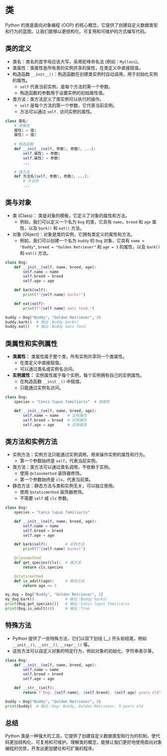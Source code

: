 # 类

Python 的类是面向对象编程 (OOP) 的核心概念，它提供了创建自定义数据类型和行为的蓝图，让我们能够以更结构化、可复用和可维护的方式编写代码。

## 类的定义

- 类名：类名的首字母应该大写，采用驼峰命名法 (例如：`MyClass`)。
- 类属性：类属性是所有类的实例共享的属性，在类定义中直接赋值。
- 构造函数 `__init__()`：构造函数在创建类实例时自动调用，用于初始化实例的属性。
  - `self` 代表当前实例，是每个方法的第一个参数。
  - 构造函数的参数用于设置实例的初始属性值。
- 类方法：类方法定义了类实例可以执行的操作。
  - `self` 是每个方法的第一个参数，它代表当前实例。
  - 方法可以通过 `self.` 访问实例的属性。

```python
class 类名:
    # 类属性
    属性1 = 值1
    属性2 = 值2
    
    # 构造函数
    def __init__(self, 参数1, 参数2, ...):
        self.属性1 = 参数1
        self.属性2 = 参数2
        ...

    # 类方法
    def 方法名(self, 参数1, 参数2, ...):
        # 方法体
        ...
```

## 类与对象

- 类 (Class)： 类是对象的模板，它定义了对象的属性和方法。
  - 例如，我们可以定义一个名为 `Dog` 的类，它具有 `name`，`breed` 和 `age` 属性，以及 `bark()` 和 `eat()` 方法。
- 对象 (Object)：对象是类的实例，它拥有类定义的属性和方法。
  - 例如，我们可以创建一个名为 `buddy` 的 `Dog` 对象，它具有 `name = "Buddy"`, `breed = "Golden Retriever"` 和 `age = 3` 的属性，以及 `bark()` 和 `eat()` 方法。

```python
class Dog:
    def __init__(self, name, breed, age):
        self.name = name
        self.breed = breed
        self.age = age

    def bark(self):
        print(f"{self.name} barks!")

    def eat(self):
        print(f"{self.name} eats food.")

buddy = Dog("Buddy", "Golden Retriever", 3)
buddy.bark()  # 输出：Buddy barks!
buddy.eat()   # 输出：Buddy eats food.
```

## 类属性和实例属性

- **类属性：** 类属性属于整个类，所有实例共享同一个类属性。
  - 在类定义中直接赋值。
  - 可以通过类名或实例名访问。
- **实例属性：** 实例属性属于每个实例，每个实例拥有自己的实例属性。
  - 在构造函数 `__init__()` 中赋值。
  - 只能通过实例名访问。

```python
class Dog:
    species = "Canis lupus familiaris"  # 类属性

    def __init__(self, name, breed, age):
        self.name = name    # 实例属性
        self.breed = breed  # 实例属性
        self.age = age      # 实例属性
```

## 类方法和实例方法

- 实例方法：实例方法只能通过实例调用，用来操作实例的属性和行为。
  - 第一个参数始终是 `self`，代表当前实例。
- 类方法：类方法可以通过类名调用，不依赖于实例。
  - 使用 `@classmethod` 装饰器修饰。
  - 第一个参数始终是 `cls`，代表当前类。
- 静态方法：静态方法与类和实例无关，可以独立使用。
  - 使用 `@staticmethod` 装饰器修饰。
  - 不需要 `self` 或 `cls` 参数。

```python
class Dog:
    species = "Canis lupus familiaris" 

    def __init__(self, name, breed, age):
        self.name = name
        self.breed = breed
        self.age = age

    def bark(self):        # 实例方法
        print(f"{self.name} barks!")

    @classmethod
    def get_species(cls):  # 类方法
        return cls.species

    @staticmethod
    def is_adult(age):     # 静态方法
        return age >= 3

my_dog = Dog("Buddy", "Golden Retriever", 3)
my_dog.bark()              # 输出：Buddy barks!
print(Dog.get_species())   # 输出：Canis lupus familiaris
print(Dog.is_adult(4))     # 输出：True
```

## 特殊方法

- Python 提供了一些特殊方法，它们以双下划线 (__) 开头和结尾，例如 `__init__()`, `__str__()`, `__repr__()` 等。
- 这些方法可以自定义对象的特定行为，例如对象的初始化、字符串表示等。

```python
class Dog:
    def __init__(self, name, breed, age):
        self.name = name
        self.breed = breed
        self.age = age

    def __str__(self):
        return f"Dog: {self.name}, {self.breed}, {self.age} years old"

buddy = Dog("Buddy", "Golden Retriever", 3)
print(buddy)  # 输出：Dog: Buddy, Golden Retriever, 3 years old
```

## 总结

Python 类是一种强大的工具，它提供了创建自定义数据类型和行为的机制，使代码更加结构化、可复用和可维护。理解类的概念，能够让我们更好地使用面向对象编程的优势，开发出更加健壮和可扩展的程序。



